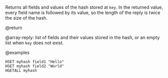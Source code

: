 Returns all fields and values of the hash stored at `key`. In the returned
value, every field name is followed by its value, so the length of the reply is
twice the size of the hash.

@return

@array-reply: list of fields and their values stored in the hash, or an empty
list when `key` does not exist.

@examples

```cli
HSET myhash field1 "Hello"
HSET myhash field2 "World"
HGETALL myhash
```
